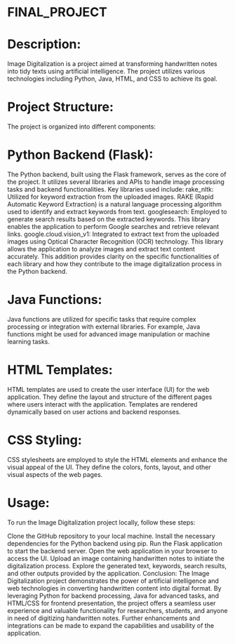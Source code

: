 # FINAL_PROJECT

# Description:
Image Digitalization is a project aimed at transforming handwritten notes into tidy texts using artificial intelligence. The project utilizes various technologies including Python, Java, HTML, and CSS to achieve its goal.

# Project Structure:
The project is organized into different components:

# Python Backend (Flask):

The Python backend, built using the Flask framework, serves as the core of the project.
It utilizes several libraries and APIs to handle image processing tasks and backend functionalities.
Key libraries used include:
rake_nltk: Utilized for keyword extraction from the uploaded images. RAKE (Rapid Automatic Keyword Extraction) is a natural language processing algorithm used to identify and extract keywords from text.
googlesearch: Employed to generate search results based on the extracted keywords. This library enables the application to perform Google searches and retrieve relevant links.
google.cloud.vision_v1: Integrated to extract text from the uploaded images using Optical Character Recognition (OCR) technology. This library allows the application to analyze images and extract text content accurately.
This addition provides clarity on the specific functionalities of each library and how they contribute to the image digitalization process in the Python backend.

# Java Functions:

Java functions are utilized for specific tasks that require complex processing or integration with external libraries.
For example, Java functions might be used for advanced image manipulation or machine learning tasks.

# HTML Templates:

HTML templates are used to create the user interface (UI) for the web application.
They define the layout and structure of the different pages where users interact with the application.
Templates are rendered dynamically based on user actions and backend responses.

# CSS Styling:

CSS stylesheets are employed to style the HTML elements and enhance the visual appeal of the UI.
They define the colors, fonts, layout, and other visual aspects of the web pages.

# Usage:
To run the Image Digitalization project locally, follow these steps:

Clone the GitHub repository to your local machine.
Install the necessary dependencies for the Python backend using pip.
Run the Flask application to start the backend server.
Open the web application in your browser to access the UI.
Upload an image containing handwritten notes to initiate the digitalization process.
Explore the generated text, keywords, search results, and other outputs provided by the application.
Conclusion:
The Image Digitalization project demonstrates the power of artificial intelligence and web technologies in converting handwritten content into digital format. By leveraging Python for backend processing, Java for advanced tasks, and HTML/CSS for frontend presentation, the project offers a seamless user experience and valuable functionality for researchers, students, and anyone in need of digitizing handwritten notes. Further enhancements and integrations can be made to expand the capabilities and usability of the application.
